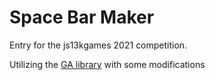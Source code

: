 # Space Bar Maker

Entry for the js13kgames 2021 competition.

Utilizing the [GA library](https://github.com/kittykatattack/ga) with some modifications
